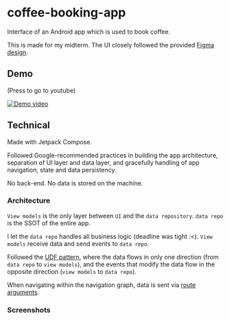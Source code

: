 # coffee-booking-app

Interface of an Android app which is used to book coffee.

This is made for my midterm. The UI closely followed the provided [Figma design](https://www.figma.com/file/DwWheBUCT8TKlhjdwMkDQ8/CS426?type=design&node-id=37-0&mode=design&t=NOuAESQZHkprNowk-0).

## Demo

(Press to go to youtube)

[![Demo video](https://img.youtube.com/vi/DZOCRP9_3LU/0.jpg)](https://www.youtube.com/watch?v=DZOCRP9_3LU)

## Technical

Made with Jetpack Compose.

Followed Google-recommended practices in building the app architecture, separation of UI layer and data layer, and gracefully handling of app navigation, state and data persistency.

No back-end. No data is stored on the machine.

### Architecture

`View models` is the only layer between `UI` and the `data repository`. `data repo` is the SSOT of the entire app.

I let the `data repo` handles all business logic (deadline was tight :<). `View models` receive data and send events to `data repo`.

Followed the [UDF pattern](https://developer.android.com/topic/architecture#unidirectional-data-flow), where the data flows in only one direction (from `data repo` to `view models`), and the events that modify the data flow in the opposite direction (`view models` to `data repo`).

When navigating within the navigation graph, data is sent via [route arguments](https://developer.android.com/jetpack/compose/navigation#nav-with-args).

### Screenshots
